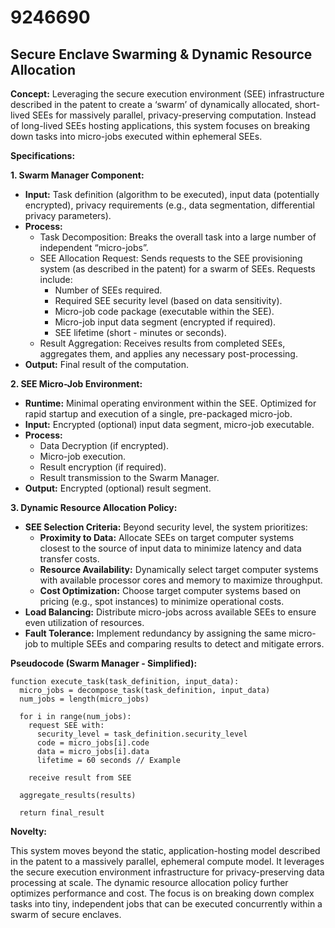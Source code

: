 # 9246690

## Secure Enclave Swarming & Dynamic Resource Allocation

**Concept:** Leveraging the secure execution environment (SEE) infrastructure described in the patent to create a ‘swarm’ of dynamically allocated, short-lived SEEs for massively parallel, privacy-preserving computation.  Instead of long-lived SEEs hosting applications, this system focuses on breaking down tasks into micro-jobs executed within ephemeral SEEs.

**Specifications:**

**1. Swarm Manager Component:**

*   **Input:** Task definition (algorithm to be executed), input data (potentially encrypted), privacy requirements (e.g., data segmentation, differential privacy parameters).
*   **Process:**
    *   Task Decomposition: Breaks the overall task into a large number of independent “micro-jobs”.
    *   SEE Allocation Request: Sends requests to the SEE provisioning system (as described in the patent) for a swarm of SEEs.  Requests include:
        *   Number of SEEs required.
        *   Required SEE security level (based on data sensitivity).
        *   Micro-job code package (executable within the SEE).
        *   Micro-job input data segment (encrypted if required).
        *   SEE lifetime (short - minutes or seconds).
    *   Result Aggregation: Receives results from completed SEEs, aggregates them, and applies any necessary post-processing.
*   **Output:** Final result of the computation.

**2. SEE Micro-Job Environment:**

*   **Runtime:** Minimal operating environment within the SEE. Optimized for rapid startup and execution of a single, pre-packaged micro-job.
*   **Input:** Encrypted (optional) input data segment, micro-job executable.
*   **Process:**
    *   Data Decryption (if encrypted).
    *   Micro-job execution.
    *   Result encryption (if required).
    *   Result transmission to the Swarm Manager.
*   **Output:** Encrypted (optional) result segment.

**3. Dynamic Resource Allocation Policy:**

*   **SEE Selection Criteria:**  Beyond security level, the system prioritizes:
    *   **Proximity to Data:** Allocate SEEs on target computer systems closest to the source of input data to minimize latency and data transfer costs.
    *   **Resource Availability:** Dynamically select target computer systems with available processor cores and memory to maximize throughput.
    *   **Cost Optimization:** Choose target computer systems based on pricing (e.g., spot instances) to minimize operational costs.
*   **Load Balancing:** Distribute micro-jobs across available SEEs to ensure even utilization of resources.
*   **Fault Tolerance:**  Implement redundancy by assigning the same micro-job to multiple SEEs and comparing results to detect and mitigate errors.

**Pseudocode (Swarm Manager - Simplified):**

```
function execute_task(task_definition, input_data):
  micro_jobs = decompose_task(task_definition, input_data)
  num_jobs = length(micro_jobs)

  for i in range(num_jobs):
    request SEE with:
      security_level = task_definition.security_level
      code = micro_jobs[i].code
      data = micro_jobs[i].data
      lifetime = 60 seconds // Example

    receive result from SEE

  aggregate_results(results)

  return final_result
```

**Novelty:**

This system moves beyond the static, application-hosting model described in the patent to a massively parallel, ephemeral compute model. It leverages the secure execution environment infrastructure for privacy-preserving data processing at scale. The dynamic resource allocation policy further optimizes performance and cost.  The focus is on breaking down complex tasks into tiny, independent jobs that can be executed concurrently within a swarm of secure enclaves.